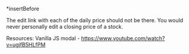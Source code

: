 *insertBefore

The edit link with each of the daily price should not be there. You would never personally edit a closing price of a stock. 

Resources:
Vanilla JS modal - https://www.youtube.com/watch?v=ugjfB5HLfPM 
